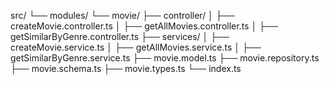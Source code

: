 src/
└── modules/
└── movie/
├── controller/
│ ├── createMovie.controller.ts
│ ├── getAllMovies.controller.ts
│ ├── getSimilarByGenre.controller.ts
├── services/
│ ├── createMovie.service.ts
│ ├── getAllMovies.service.ts
│ ├── getSimilarByGenre.service.ts
├── movie.model.ts
├── movie.repository.ts
├── movie.schema.ts
├── movie.types.ts
└── index.ts
